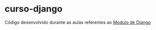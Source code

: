 # curso-django
Código desenvolvido durante as aulas referentes ao [Modulo de Django](https://plataforma.dev.pro.br/) 
